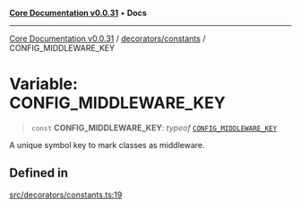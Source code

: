 [**Core Documentation v0.0.31**](../../../README.md) • **Docs**

***

[Core Documentation v0.0.31](../../../modules.md) / [decorators/constants](../README.md) / CONFIG\_MIDDLEWARE\_KEY

# Variable: CONFIG\_MIDDLEWARE\_KEY

> `const` **CONFIG\_MIDDLEWARE\_KEY**: *typeof* [`CONFIG_MIDDLEWARE_KEY`](CONFIG_MIDDLEWARE_KEY.md)

A unique symbol key to mark classes as middleware.

## Defined in

[src/decorators/constants.ts:19](https://github.com/stonemjs/core/blob/063868c8035bce8a9a9b73263c757aec9b0c12c8/src/decorators/constants.ts#L19)
